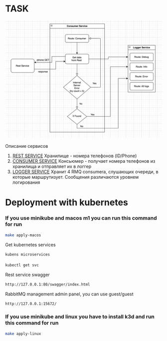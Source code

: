 # TASK
![Architechture](readme.jpeg)

Описание сервисов
1. [REST SERVICE](https://github.com/Mirobidjon/rest_service) Хранилище - номера телефонов (ID/Phone)
2. [CONSUMER SERVICE](https://github.com/Mirobidjon/consumer_service) Консьюмер - получает номера телефонов из хранилища и отправляет их в логгер
3. [LOGGER SERVICE](https://github.com/Mirobidjon/logger_service) Хранит 4 RMQ consumerа, слушающих очереди, в которые маршрутизует. Сообщения различаются уровнем логирования


# Deployment with kubernetes

### If you use minikube and macos m1 you can run this command for run

```bash
make apply-macos
```

Get kubernetes services 

```bash
kubens microservices

kubectl get svc
```

Rest service swagger
```bash
http://127.0.0.1:80/swagger/index.html
```

RabbitMQ management admin panel, you can use guest/guest
```bash
http://127.0.0.1:15672/
```


### If you use minikube and linux you have to install k3d and run this command for run

```bash
make apply-linux
```
